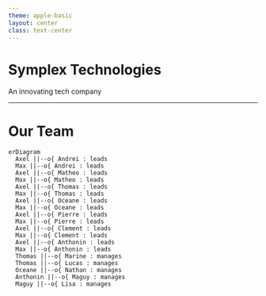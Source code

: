 ```yaml
---
theme: apple-basic
layout: center
class: text-center
---
```


# Symplex Technologies

<div class="pt-2">
  <span @click="$slidev.nav.next" class="px-2 py-1 rounded cursor-pointer" hover="bg-white bg-opacity-10">
    An innovating tech company <carbon:arrow-right class="inline"/>
  </span>
</div>

---

# Our Team

```mermaid
erDiagram
  Axel ||--o{ Andrei : leads
  Max ||--o{ Andrei : leads
  Axel ||--o{ Matheo : leads
  Max ||--o{ Matheo : leads
  Axel ||--o{ Thomas : leads
  Max ||--o{ Thomas : leads
  Axel ||--o{ Oceane : leads
  Max ||--o{ Oceane : leads
  Axel ||--o{ Pierre : leads
  Max ||--o{ Pierre : leads
  Axel ||--o{ Clement : leads
  Max ||--o{ Clement : leads
  Axel ||--o{ Anthonin : leads
  Max ||--o{ Anthonin : leads
  Thomas ||--o{ Marine : manages
  Thomas ||--o{ Lucas : manages
  Oceane ||--o{ Nathan : manages
  Anthonin ||--o{ Maguy : manages
  Maguy ||--o{ Lisa : manages
```